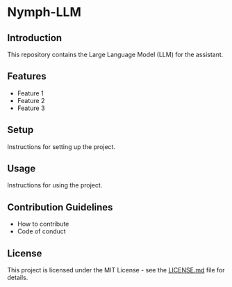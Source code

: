 
# Nymph-LLM

## Introduction
This repository contains the Large Language Model (LLM) for the assistant.

## Features
- Feature 1
- Feature 2
- Feature 3

## Setup
Instructions for setting up the project.

## Usage
Instructions for using the project.

## Contribution Guidelines
- How to contribute
- Code of conduct

## License
This project is licensed under the MIT License - see the [LICENSE.md](LICENSE.md) file for details.
